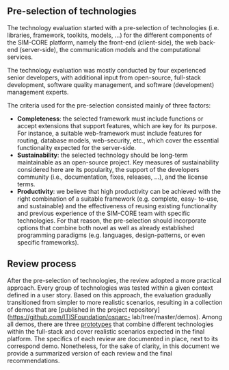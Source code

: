 
## Pre-selection of technologies

The technology evaluation started with a pre-selection of technologies
(i.e. libraries, framework, toolkits, models, ...) for the different
components of the SIM-CORE platform, namely the front-end (client-side),
the web back-end (server-side), the communication models and the
computational services.

The technology evaluation was mostly conducted by four experienced senior
developers, with additional input from open-source, full-stack
development, software quality management, and software (development)
management experts.

The criteria used for the pre-selection consisted mainly of three
factors:

- **Completeness**: the selected framework must include functions or
accept extensions that support features, which are key for its purpose.
For instance, a suitable web-framework must include features for routing,
database models, web-security, etc., which cover the essential
functionality expected for the server-side.
- **Sustainability**: the selected technology should be long-term
maintainable as an open-source project. Key measures of sustainability
considered here are its popularity, the support of the developers
community (i.e., documentation, fixes, releases, ...), and the license
terms.
- **Productivity**: we believe that high productivity can be achieved
with the right combination of a suitable framework (e.g. complete, easy-
to-use, and sustainable) and the effectiveness of reusing existing
functionality and previous experience of the SIM-CORE team with specific
technologies. For that reason, the pre-selection should incorporate
options that combine both novel as well as already established
programming paradigms (e.g. languages, design-patterns, or even specific
frameworks).

## Review process

After the pre-selection of technologies, the review adopted a more
practical approach. Every group of technologies was tested within a given
context defined in a user story. Based on this approach, the evaluation
gradually transitioned from simpler to more realistic scenarios,
resulting in a collection of demos that are [published in the project
repository](https://github.com/ITISFoundation/osparc-
lab/tree/master/demos). Among all demos, there are three
[prototypes](parts/demos.md) that combine different technologies within
the full-stack and cover realistic scenarios expected in the final
platform. The specifics of each review are documented in place, next to
its correspond demo. Nonetheless, for the sake of clarity, in this
document we provide a summarized version of each review and the final
recommendations.


